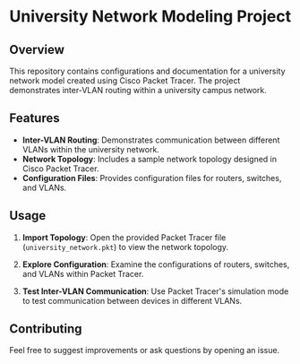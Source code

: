 
# University Network Modeling Project

## Overview

This repository contains configurations and documentation for a university network model created using Cisco Packet Tracer. The project demonstrates inter-VLAN routing within a university campus network.

## Features

- **Inter-VLAN Routing**: Demonstrates communication between different VLANs within the university network.
- **Network Topology**: Includes a sample network topology designed in Cisco Packet Tracer.
- **Configuration Files**: Provides configuration files for routers, switches, and VLANs.

## Usage

1. **Import Topology**: Open the provided Packet Tracer file (`university_network.pkt`) to view the network topology.

2. **Explore Configuration**: Examine the configurations of routers, switches, and VLANs within Packet Tracer.

3. **Test Inter-VLAN Communication**: Use Packet Tracer's simulation mode to test communication between devices in different VLANs.

## Contributing

 Feel free to suggest improvements or ask questions by opening an issue.
